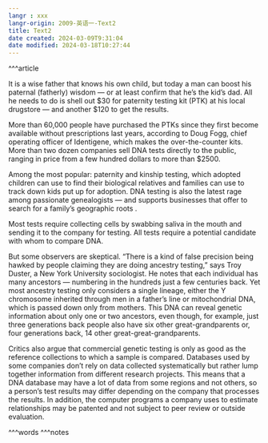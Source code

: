 ```yaml
---
langr : xxx
langr-origin: 2009-英语一-Text2
title: Text2
date created: 2024-03-09T9:31:04
date modified: 2024-03-18T10:27:44
---
```


^^^article

It is a wise father that knows his own child, but today a man can boost his paternal (fatherly) wisdom — or at least confirm that he’s the kid’s dad. All he needs to do is shell out $30 for paternity testing kit (PTK) at his local drugstore — and another $120 to get the results.

More than 60,000 people have purchased the PTKs since they first become available without prescriptions last years, according to Doug Fogg, chief operating officer of Identigene, which makes the over-the-counter kits. More than two dozen companies sell DNA tests directly to the public, ranging in price from a few hundred dollars to more than $2500.

Among the most popular: paternity and kinship testing, which adopted children can use to find their biological relatives and families can use to track down kids put up for adoption. DNA testing is also the latest rage among passionate genealogists — and supports businesses that offer to search for a family’s geographic roots .

Most tests require collecting cells by swabbing saliva in the mouth and sending it to the company for testing. All tests require a potential candidate with whom to compare DNA.

But some observers are skeptical. “There is a kind of false precision being hawked by people claiming they are doing ancestry testing,” says Troy Duster, a New York University sociologist. He notes that each individual has many ancestors — numbering in the hundreds just a few centuries back. Yet most ancestry testing only considers a single lineage, either the Y chromosome inherited through men in a father’s line or mitochondrial DNA, which is passed down only from mothers. This DNA can reveal genetic information about only one or two ancestors, even though, for example, just three generations back people also have six other great-grandparents or, four generations back, 14 other great-great-grandparents.

Critics also argue that commercial genetic testing is only as good as the reference collections to which a sample is compared. Databases used by some companies don’t rely on data collected systematically but rather lump together information from different research projects. This means that a DNA database may have a lot of data from some regions and not others, so a person’s test results may differ depending on the company that processes the results. In addition, the computer programs a company uses to estimate relationships may be patented and not subject to peer review or outside evaluation.




^^^words
^^^notes
